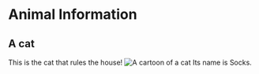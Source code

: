 # Animal Information
## A cat
This is the cat that rules the house!
![A cartoon of a cat](../cat.png)
Its name is Socks.